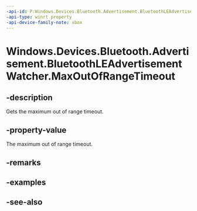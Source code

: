 ```yaml
---
-api-id: P:Windows.Devices.Bluetooth.Advertisement.BluetoothLEAdvertisementWatcher.MaxOutOfRangeTimeout
-api-type: winrt property
-api-device-family-note: xbox
---
```


<!-- Property syntax
public Windows.Foundation.TimeSpan MaxOutOfRangeTimeout { get; }
-->

# Windows.Devices.Bluetooth.Advertisement.BluetoothLEAdvertisementWatcher.MaxOutOfRangeTimeout

## -description
Gets the maximum out of range timeout.

## -property-value
The maximum out of range timeout.

## -remarks

## -examples

## -see-also
